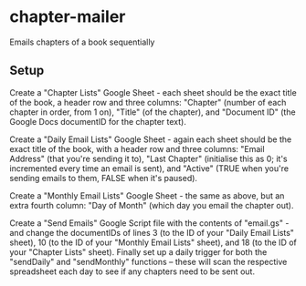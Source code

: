 # chapter-mailer
Emails chapters of a book sequentially

## Setup
Create a "Chapter Lists" Google Sheet - each sheet should be the exact title of the book, a header row and three columns: "Chapter" (number of each chapter in order, from 1 on), "Title" (of the chapter), and "Document ID" (the Google Docs documentID for the chapter text).

Create a "Daily Email Lists" Google Sheet - again each sheet should be the exact title of the book, with a header row and three columns: "Email Address" (that you're sending it to), "Last Chapter" (initialise this as 0; it's incremented every time an email is sent), and "Active" (TRUE when you're sending emails to them, FALSE when it's paused).

Create a "Monthly Email Lists" Google Sheet - the same as above, but an extra fourth column: "Day of Month" (which day you email the chapter out).

Create a "Send Emails" Google Script file with the contents of "email.gs" - and change the documentIDs of lines 3 (to the ID of your "Daily Email Lists" sheet), 10 (to the ID of your "Monthly Email Lists" sheet), and 18 (to the ID of your "Chapter Lists" sheet). Finally set up a daily trigger for both the "sendDaily" and "sendMonthly" functions – these will scan the respective spreadsheet each day to see if any chapters need to be sent out.
